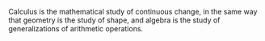Calculus is the mathematical study of continuous change, in the same way that geometry is the study of shape, and algebra is the study of generalizations of arithmetic operations.